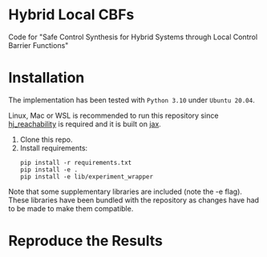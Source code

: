 # Hybrid Local CBFs
Code for "Safe Control Synthesis for Hybrid Systems through  Local Control Barrier Functions"

# Installation
The implementation has been tested with `Python 3.10` under `Ubuntu 20.04`.

Linux, Mac or WSL is recommended to run this repository since [hj_reachability](https://github.com/StanfordASL/hj_reachability) is required and it is built on [jax](https://github.com/google/jax).

1. Clone this repo.
2. Install requirements:
   ```
   pip install -r requirements.txt
   pip install -e .
   pip install -e lib/experiment_wrapper
   ```

Note that some supplementary libraries are included (note the -e flag).
These libraries have been bundled with the repository as changes have had to be made to make them compatible.

# Reproduce the Results